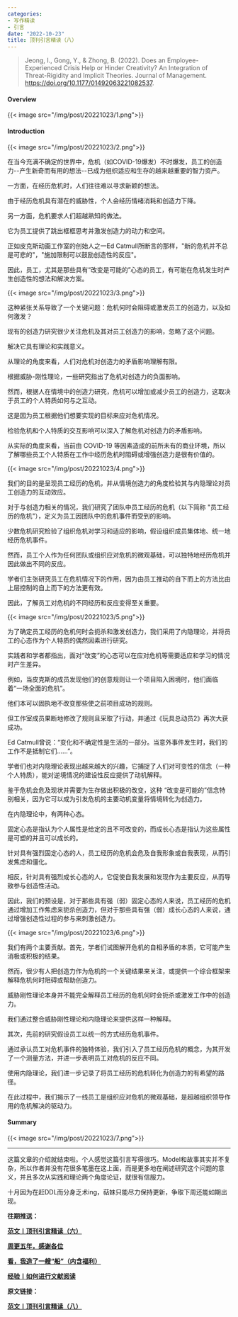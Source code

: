 ```yaml
---
categories:
- 写作精读
- 引言
date: "2022-10-23"
title: 顶刊引言精读（八）
---
```


> Jeong, I., Gong, Y., & Zhong, B. (2022). Does an Employee-Experienced Crisis Help or Hinder Creativity? An Integration of Threat-Rigidity and Implicit Theories. Journal of Management. https://doi.org/10.1177/01492063221082537.

<!--more-->

#### Overview

{{< image src="/img/post/20221023/1.png">}}

#### Introduction

{{< image src="/img/post/20221023/2.png">}}

在当今充满不确定的世界中，危机（如COVID-19爆发）不时爆发，员工的创造力--产生新奇而有用的想法--已成为组织适应和生存的越来越重要的智力资产。

一方面，在经历危机时，人们往往难以寻求新颖的想法。

由于经历危机具有潜在的威胁性，个人会经历情绪消耗和创造力下降。

另一方面，危机要求人们超越熟知的做法。

它为员工提供了跳出框框思考并激发创造力的动力和空间。

正如皮克斯动画工作室的创始人之一Ed Catmull所断言的那样，"新的危机并不总是可悲的"，"施加限制可以鼓励创造性的反应"。

因此，员工，尤其是那些具有“改变是可能的”心态的员工，有可能在危机发生时产生创造性的想法和解决方案。

{{< image src="/img/post/20221023/3.png">}}

这种紧张关系导致了一个关键问题：危机何时会阻碍或激发员工的创造力，以及如何激发？

现有的创造力研究很少关注危机及其对员工创造力的影响，忽略了这个问题。

解决它具有理论和实践意义。

从理论的角度来看，人们对危机对创造力的矛盾影响理解有限。

根据威胁-刚性理论，一些研究指出了危机对创造力的负面影响。

然而，根据人在情境中的创造力研究，危机可以增加或减少员工的创造力，这取决于员工的个人特质如何与之互动。

这是因为员工根据他们想要实现的目标来应对危机情况。

检验危机和个人特质的交互影响可以深入了解危机对创造力的矛盾影响。

从实际的角度来看，当前由 COVID-19 等因素造成的前所未有的商业环境，所以了解哪些员工个人特质在工作中经历危机时阻碍或增强创造力是很有价值的。

{{< image src="/img/post/20221023/4.png">}}

我们的目的是呈现员工经历的危机，并从情境创造力的角度检验其与内隐理论对员工创造力的互动效应。

对于与创造力相关的情况，我们研究了团队中员工经历的危机（以下简称 "员工经历的危机"），定义为员工因团队中的危机事件而受到的影响。

少数危机研究检验了组织危机对学习和适应的影响，假设组织成员集体地、统一地经历危机事件。

然而，员工个人作为任何团队或组织应对危机的微观基础，可以独特地经历危机并因此做出不同的反应。

学者们主张研究员工在危机情况下的作用，因为由员工推动的自下而上的方法比由上层控制的自上而下的方法更有效。

因此，了解员工对危机的不同经历和反应变得至关重要。

{{< image src="/img/post/20221023/5.png">}}

为了确定员工经历的危机何时会扼杀和激发创造力，我们采用了内隐理论，并将员工的心态作为个人特质的偶然因素进行研究。

实践者和学者都指出，面对“改变”的心态可以在应对危机等需要适应和学习的情况时产生差异。

例如，当皮克斯的成员发现他们的创意规则让一个项目陷入困境时，他们面临着“一场全面的危机”。

他们本可以固执地不改变那些使之前项目成功的规则。

但工作室成员果断地修改了规则且采取了行动，并通过《玩具总动员2》再次大获成功。

Ed Catmull曾说：“变化和不确定性是生活的一部分。当意外事件发生时，我们的工作不是抵制它们......”。

学者们也对内隐理论表现出越来越大的兴趣，它捕捉了人们对可变性的信念（一种个人特质），能对逆境情况的建设性反应提供了动机解释。

鉴于危机会危及现状并需要为生存做出积极的改变，这种 “改变是可能的”信念特别相关，因为它可以成为引发危机的主要动机变量将情境转化为创造力。

在内隐理论中，有两种心态。

固定心态是指认为个人属性是给定的且不可改变的，而成长心态是指认为这些属性是可塑的并且可以成长的。

针对具有强烈固定心态的人，员工经历的危机会危及自我形象或自我表现，从而引发焦虑和僵化。

相反，针对具有强烈成长心态的人，它促使自我发展和发现作为主要反应，从而导致参与创造性活动。

因此，我们的预设是，对于那些具有强（弱）固定心态的人来说，员工经历的危机通过增加工作焦虑来扼杀创造力，但对于那些具有强（弱）成长心态的人来说，通过增强创造性过程的参与来刺激创造力。

{{< image src="/img/post/20221023/6.png">}}

我们有两个主要贡献。首先，学者们试图解开危机的自相矛盾的本质，它可能产生消极或积极的结果。

然而，很少有人把创造力作为危机的一个关键结果来关注，或提供一个综合框架来解释危机何时阻碍或帮助创造力。

威胁刚性理论本身并不能完全解释员工经历的危机何时会扼杀或激发工作中的创造力。

我们通过整合威胁刚性理论和内隐理论来提供这样一种解释。

其次，先前的研究假设员工以统一的方式经历危机事件。

通过承认员工对危机事件的独特体验，我们引入了员工经历危机的概念，为其开发了一个测量方法，并进一步表明员工对危机的反应不同。

使用内隐理论，我们进一步记录了将员工经历的危机转化为创造力的有希望的路径。

在此过程中，我们揭示了一线员工是组织应对危机的微观基础，是超越组织领导作用的危机解决的驱动力。

#### Summary

{{< image src="/img/post/20221023/7.png">}}

------

这篇文章的介绍就结束啦。个人感觉这篇引言写得很巧。Model和故事其实并不复杂，所以作者并没有花很多笔墨在这上面，而是更多地在阐述研究这个问题的意义，并且多次从实践和理论两个角度论证，就很有信服力。

十月因为在赶DDL而分身乏术ing，萜妹只能尽力保持更新，争取下周还能如期出现。

**往期推送：**

**[范文丨顶刊引言精读（六）](https://mp.weixin.qq.com/s?__biz=MzIwMDk1OTM2OQ==&mid=2247487315&idx=1&sn=822d4deba7eacce656d6c323aa26b025&chksm=96f47bb5a183f2a399261130fa312f2f9b6d7211616df0621dd2cfbf30263a623f053a9d235a&token=875497381&lang=zh_CN#rd)**

**[周更五年，感谢各位](https://mp.weixin.qq.com/s?__biz=MzIwMDk1OTM2OQ==&mid=2247487442&idx=1&sn=18fc3fbb9e24ae2a503a5f132ce51f6c&chksm=96f47b34a183f22210e5deca46463af055b13901f3444b35eadcd296283e5bd589740ddc4abc&token=428852987&lang=zh_CN#rd)**

**[看，我造了一艘“船”（内含福利）](https://mp.weixin.qq.com/s?__biz=MzIwMDk1OTM2OQ==&mid=2247487466&idx=1&sn=95687a96c0ac852fd956148bb8ca21f6&chksm=96f47b0ca183f21a75118684845a55236536fff12d60f6f11286d82896f679665f0154b2d069&token=428852987&lang=zh_CN#rd)**

**[经验丨如何进行文献阅读](https://mp.weixin.qq.com/s?__biz=MzIwMDk1OTM2OQ==&mid=2247487355&idx=1&sn=8b7d29da8724e5b54455fbc1bbab0d6c&chksm=96f47b9da183f28b6beabad99e938907dd7a43fa2821bc2543266206acc93cbcdef60664b80c&token=428852987&lang=zh_CN#rd)**

**原文链接：**

**[范文丨顶刊引言精读（八）](https://mp.weixin.qq.com/s?__biz=MzIwMDk1OTM2OQ==&mid=2247487571&idx=1&sn=677af6156f30ae1082f05432009a3741&chksm=96f464b5a183eda3bc50c5ef7c762cb1fc84e4d5135d4d3cebe6fbf061ed7a7f7e25422f57ff&token=51431700&lang=zh_CN#rd)** 